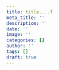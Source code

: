 ```yaml
---
title: title....f
meta_title: ''
description: ''
date: ''
image: ''
categories: []
author: ''
tags: []
draft: true
---
```

